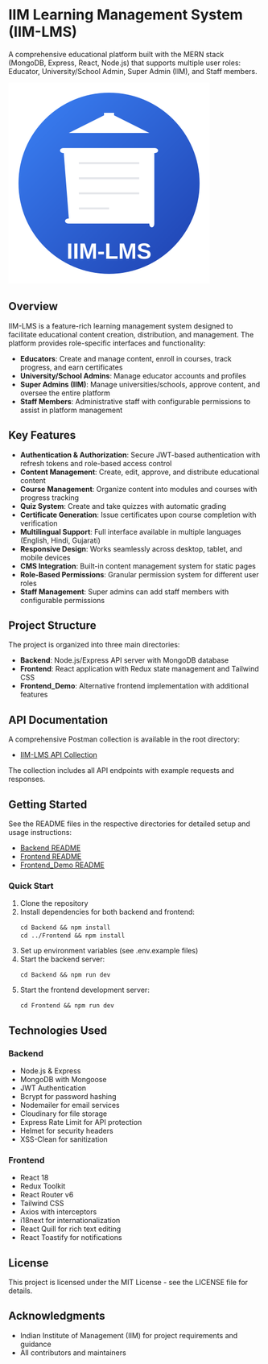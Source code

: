 # IIM Learning Management System (IIM-LMS)

A comprehensive educational platform built with the MERN stack (MongoDB, Express, React, Node.js) that supports multiple user roles: Educator, University/School Admin, Super Admin (IIM), and Staff members.

![IIM-LMS Logo](/Frontend/public/logo.svg)

## Overview

IIM-LMS is a feature-rich learning management system designed to facilitate educational content creation, distribution, and management. The platform provides role-specific interfaces and functionality:

- **Educators**: Create and manage content, enroll in courses, track progress, and earn certificates
- **University/School Admins**: Manage educator accounts and profiles
- **Super Admins (IIM)**: Manage universities/schools, approve content, and oversee the entire platform
- **Staff Members**: Administrative staff with configurable permissions to assist in platform management

## Key Features

- **Authentication & Authorization**: Secure JWT-based authentication with refresh tokens and role-based access control
- **Content Management**: Create, edit, approve, and distribute educational content
- **Course Management**: Organize content into modules and courses with progress tracking
- **Quiz System**: Create and take quizzes with automatic grading
- **Certificate Generation**: Issue certificates upon course completion with verification
- **Multilingual Support**: Full interface available in multiple languages (English, Hindi, Gujarati)
- **Responsive Design**: Works seamlessly across desktop, tablet, and mobile devices
- **CMS Integration**: Built-in content management system for static pages
- **Role-Based Permissions**: Granular permission system for different user roles
- **Staff Management**: Super admins can add staff members with configurable permissions

## Project Structure

The project is organized into three main directories:

- **Backend**: Node.js/Express API server with MongoDB database
- **Frontend**: React application with Redux state management and Tailwind CSS
- **Frontend_Demo**: Alternative frontend implementation with additional features

## API Documentation

A comprehensive Postman collection is available in the root directory:
- [IIM-LMS API Collection](/IIM-LMS-API-Collection.json)

The collection includes all API endpoints with example requests and responses.

## Getting Started

See the README files in the respective directories for detailed setup and usage instructions:

- [Backend README](/Backend/README.md)
- [Frontend README](/Frontend/README.md)
- [Frontend_Demo README](/Frontend_Demo/README.md)

### Quick Start

1. Clone the repository
2. Install dependencies for both backend and frontend:
   ```
   cd Backend && npm install
   cd ../Frontend && npm install
   ```
3. Set up environment variables (see .env.example files)
4. Start the backend server:
   ```
   cd Backend && npm run dev
   ```
5. Start the frontend development server:
   ```
   cd Frontend && npm run dev
   ```

## Technologies Used

### Backend
- Node.js & Express
- MongoDB with Mongoose
- JWT Authentication
- Bcrypt for password hashing
- Nodemailer for email services
- Cloudinary for file storage
- Express Rate Limit for API protection
- Helmet for security headers
- XSS-Clean for sanitization

### Frontend
- React 18
- Redux Toolkit
- React Router v6
- Tailwind CSS
- Axios with interceptors
- i18next for internationalization
- React Quill for rich text editing
- React Toastify for notifications

## License

This project is licensed under the MIT License - see the LICENSE file for details.

## Acknowledgments

- Indian Institute of Management (IIM) for project requirements and guidance
- All contributors and maintainers
